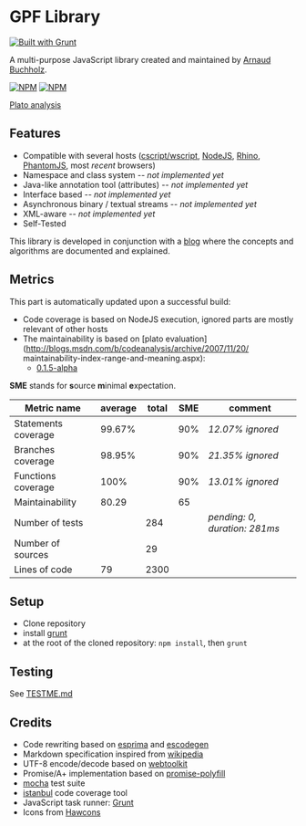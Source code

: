 # GPF Library
[![Built with Grunt](https://cdn.gruntjs.com/builtwith.png)](http://gruntjs.com/)

A multi-purpose JavaScript library created and maintained by
[Arnaud Buchholz](http://gpf-js.blogspot.com/).

[![NPM](https://nodei.co/npm/gpf-js.png?downloads=true&&downloadRank=true&stars=true)](https://nodei.co/npm/gpf-js/)
[![NPM](https://nodei.co/npm-dl/gpf-js.png?months=3&height=3)](https://nodei.co/npm/gpf-js/)

[Plato analysis](http://arnaudbuchholz.github.io/plato/gpf-js/index.html)

## Features

* Compatible with several hosts
([cscript/wscript](http://technet.microsoft.com/en-us/library/bb490887.aspx),
[NodeJS](http://nodejs.org/), [Rhino](https://developer.mozilla.org/en-US/docs/Mozilla/Projects/Rhino),
[PhantomJS](http://phantomjs.org/), most *recent* browsers)
* Namespace and class system *-- not implemented yet*
* Java-like annotation tool (attributes) *-- not implemented yet*
* Interface based *-- not implemented yet*
* Asynchronous binary / textual streams *-- not implemented yet*
* XML-aware *-- not implemented yet*
* Self-Tested

This library is developed in conjunction with a
[blog](http://gpf-js.blogspot.com/) where the concepts and algorithms are
documented and explained.

## Metrics

This part is automatically updated upon a successful build:
* Code coverage is based on NodeJS execution, ignored parts are mostly relevant of other hosts
* The maintainability is based on [plato evaluation](http://blogs.msdn.com/b/codeanalysis/archive/2007/11/20/
maintainability-index-range-and-meaning.aspx):
  * [0.1.5-alpha](https://arnaudbuchholz.github.io/gpf/0.1.5-alpha/plato/index.html)

**SME** stands for **s**ource **m**inimal **e**xpectation.

Metric name | average | total | SME | comment
------ | ----- | ----- | ----- | -----
Statements coverage|99.67%||90%|*12.07% ignored*
Branches coverage|98.95%||90%|*21.35% ignored*
Functions coverage|100%||90%|*13.01% ignored*
Maintainability|80.29||65|
Number of tests||284||*pending: 0, duration: 281ms*
Number of sources||29||
Lines of code|79|2300||

## Setup

* Clone repository
* install [grunt](http://gruntjs.com/)
* at the root of the cloned repository: `npm install`, then `grunt`

## Testing

See [TESTME.md](https://github.com/ArnaudBuchholz/gpf-js/blob/master/TESTME.md)

## Credits

* Code rewriting based on [esprima](http://esprima.org/) and [escodegen](https://github.com/Constellation/escodegen)
* Markdown specification inspired from [wikipedia](http://en.wikipedia.org/wiki/Markdown)
* UTF-8 encode/decode based on [webtoolkit](http://www.webtoolkit.info/)
* Promise/A+ implementation based on [promise-polyfill](https://github.com/taylorhakes/promise-polyfill)
* [mocha](http://mochajs.org/) test suite
* [istanbul](https://github.com/gotwarlost/istanbul) code coverage tool
* JavaScript task runner: [Grunt](http://gruntjs.com/)
* Icons from [Hawcons](https://www.iconfinder.com/iconsets/hawcons)
